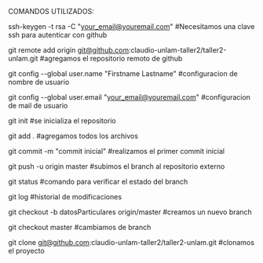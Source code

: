 COMANDOS UTILIZADOS:

ssh-keygen -t rsa -C "your_email@youremail.com"
#Necesitamos una clave ssh para autenticar con github

git remote add origin git@github.com:claudio-unlam-taller2/taller2-unlam.git
#agregamos el repositorio remoto de github 

git config --global user.name "Firstname Lastname"
#configuracion de nombre de usuario

git config --global user.email "your_email@youremail.com" 
#configuracion de mail de usuario

git init
#se inicializa el repositorio

git add .
#agregamos todos los archivos

git commit -m "commit inicial"
#realizamos el primer commit inicial

git push -u origin master
#subimos el branch al repositorio externo

git status
#comando para verificar el estado del branch

git log
#historial de modificaciones

git checkout -b datosParticulares origin/master
#creamos un nuevo branch

git checkout master
#cambiamos de branch

git clone git@github.com:claudio-unlam-taller2/taller2-unlam.git
#clonamos el proyecto
